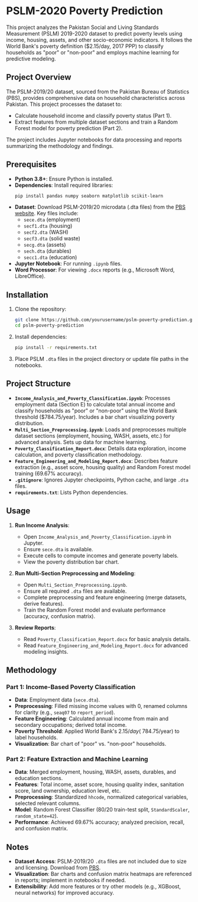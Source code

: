 # PSLM-2020 Poverty Prediction

This project analyzes the Pakistan Social and Living Standards Measurement (PSLM) 2019-2020 dataset to predict poverty levels using income, housing, assets, and other socio-economic indicators. It follows the World Bank's poverty definition ($2.15/day, 2017 PPP) to classify households as "poor" or "non-poor" and employs machine learning for predictive modeling.

## Project Overview

The PSLM-2019/20 dataset, sourced from the Pakistan Bureau of Statistics (PBS), provides comprehensive data on household characteristics across Pakistan. This project processes the dataset to:
- Calculate household income and classify poverty status (Part 1).
- Extract features from multiple dataset sections and train a Random Forest model for poverty prediction (Part 2).

The project includes Jupyter notebooks for data processing and reports summarizing the methodology and findings.

## Prerequisites

- **Python 3.8+**: Ensure Python is installed.
- **Dependencies**: Install required libraries:
  ```bash
  pip install pandas numpy seaborn matplotlib scikit-learn
  ```
- **Dataset**: Download PSLM-2019/20 microdata (.dta files) from the [PBS website](https://www.pbs.gov.pk/content/microdata). Key files include:
  - `sece.dta` (employment)
  - `secf1.dta` (housing)
  - `secf2.dta` (WASH)
  - `secf3.dta` (solid waste)
  - `secg.dta` (assets)
  - `sech.dta` (durables)
  - `secc1.dta` (education)
- **Jupyter Notebook**: For running `.ipynb` files.
- **Word Processor**: For viewing `.docx` reports (e.g., Microsoft Word, LibreOffice).

## Installation

1. Clone the repository:
   ```bash
   git clone https://github.com/yourusername/pslm-poverty-prediction.git
   cd pslm-poverty-prediction
   ```
2. Install dependencies:
   ```bash
   pip install -r requirements.txt
   ```
3. Place PSLM `.dta` files in the project directory or update file paths in the notebooks.

## Project Structure

- **`Income_Analysis_and_Poverty_Classification.ipynb`**: Processes employment data (Section E) to calculate total annual income and classify households as "poor" or "non-poor" using the World Bank threshold ($784.75/year). Includes a bar chart visualizing poverty distribution.
- **`Multi_Section_Preprocessing.ipynb`**: Loads and preprocesses multiple dataset sections (employment, housing, WASH, assets, etc.) for advanced analysis. Sets up data for machine learning.
- **`Poverty_Classification_Report.docx`**: Details data exploration, income calculation, and poverty classification methodology.
- **`Feature_Engineering_and_Modeling_Report.docx`**: Describes feature extraction (e.g., asset score, housing quality) and Random Forest model training (69.67% accuracy).
- **`.gitignore`**: Ignores Jupyter checkpoints, Python cache, and large `.dta` files.
- **`requirements.txt`**: Lists Python dependencies.

## Usage

1. **Run Income Analysis**:
   - Open `Income_Analysis_and_Poverty_Classification.ipynb` in Jupyter.
   - Ensure `sece.dta` is available.
   - Execute cells to compute incomes and generate poverty labels.
   - View the poverty distribution bar chart.

2. **Run Multi-Section Preprocessing and Modeling**:
   - Open `Multi_Section_Preprocessing.ipynb`.
   - Ensure all required `.dta` files are available.
   - Complete preprocessing and feature engineering (merge datasets, derive features).
   - Train the Random Forest model and evaluate performance (accuracy, confusion matrix).

3. **Review Reports**:
   - Read `Poverty_Classification_Report.docx` for basic analysis details.
   - Read `Feature_Engineering_and_Modeling_Report.docx` for advanced modeling insights.

## Methodology

### Part 1: Income-Based Poverty Classification
- **Data**: Employment data (`sece.dta`).
- **Preprocessing**: Filled missing income values with 0, renamed columns for clarity (e.g., `seaq07` to `report_period`).
- **Feature Engineering**: Calculated annual income from main and secondary occupations; derived total income.
- **Poverty Threshold**: Applied World Bank's $2.15/day (~$784.75/year) to label households.
- **Visualization**: Bar chart of "poor" vs. "non-poor" households.

### Part 2: Feature Extraction and Machine Learning
- **Data**: Merged employment, housing, WASH, assets, durables, and education sections.
- **Features**: Total income, asset score, housing quality index, sanitation score, land ownership, education level, etc.
- **Preprocessing**: Standardized `hhcode`, normalized categorical variables, selected relevant columns.
- **Model**: Random Forest Classifier (80/20 train-test split, `StandardScaler`, `random_state=42`).
- **Performance**: Achieved 69.67% accuracy; analyzed precision, recall, and confusion matrix.

## Notes
- **Dataset Access**: PSLM-2019/20 `.dta` files are not included due to size and licensing. Download from [PBS](https://www.pbs.gov.pk/content/microdata).
- **Visualization**: Bar charts and confusion matrix heatmaps are referenced in reports; implement in notebooks if needed.
- **Extensibility**: Add more features or try other models (e.g., XGBoost, neural networks) for improved accuracy.
